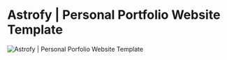 # Astrofy | Personal Portfolio Website Template

![Astrofy | Personal Porfolio Website Template](public/favicon.ico)

